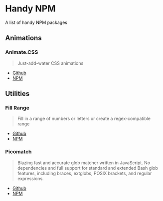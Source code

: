 # Handy NPM
A list of handy NPM packages

## Animations

### Animate.CSS
> Just-add-water CSS animations
- [Github](https://github.com/animate-css/animate.css)
- [NPM](https://www.npmjs.com/package/animate.css)

## Utilities

### Fill Range
> Fill in a range of numbers or letters or create a regex-compatible range
- [Github](https://github.com/jonschlinkert/fill-range)
- [NPM](https://www.npmjs.com/package/fill-range)

### Picomatch
> Blazing fast and accurate glob matcher written in JavaScript. No dependencies and full support for standard and extended Bash glob features, including braces, extglobs, POSIX brackets, and regular expressions.
- [Github](https://github.com/micromatch/picomatch)
- [NPM](https://www.npmjs.com/package/picomatch)
